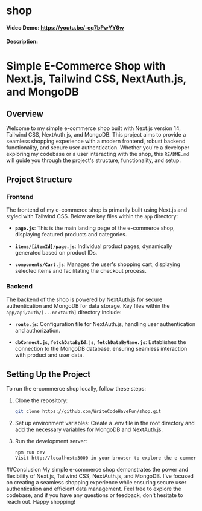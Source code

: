 # shop
#### Video Demo:  https://youtu.be/-eq7bPwYY6w
#### Description:
# Simple E-Commerce Shop with Next.js, Tailwind CSS, NextAuth.js, and MongoDB

## Overview

Welcome to my simple e-commerce shop built with Next.js version 14, Tailwind CSS, NextAuth.js, and MongoDB. This project aims to provide a seamless shopping experience with a modern frontend, robust backend functionality, and secure user authentication. Whether you're a developer exploring my codebase or a user interacting with the shop, this `README.md` will guide you through the project's structure, functionality, and setup.

## Project Structure

### Frontend

The frontend of my e-commerce shop is primarily built using Next.js and styled with Tailwind CSS. Below are key files within the `app` directory:

- **`page.js`**: This is the main landing page of the e-commerce shop, displaying featured products and categories.

- **`items/[itemId]/page.js`**: Individual product pages, dynamically generated based on product IDs.

- **`components/Cart.js`**: Manages the user's shopping cart, displaying selected items and facilitating the checkout process.

### Backend

The backend of the shop is powered by NextAuth.js for secure authentication and MongoDB for data storage. Key files within the `app/api/auth/[...nextauth]` directory include:

- **`route.js`**: Configuration file for NextAuth.js, handling user authentication and authorization.

- **`dbConnect.js`**, **`fetchDataById.js`**, **`fetchDataByName.js`**: Establishes the connection to the MongoDB database, ensuring seamless interaction with product and user data.

## Setting Up the Project

To run the e-commerce shop locally, follow these steps:

1. Clone the repository:
   ```bash
   git clone https://github.com/WriteCodeHaveFun/shop.git

2. Set up environment variables:
   Create a .env file in the root directory and add the necessary variables for MongoDB and NextAuth.js.

1. Run the development server:

   ```bash
   npm run dev
   Visit http://localhost:3000 in your browser to explore the e-commerce shop locally.

##Conclusion
My simple e-commerce shop demonstrates the power and flexibility of Next.js, Tailwind CSS, NextAuth.js, and MongoDB. I've focused on creating a seamless shopping experience while ensuring secure user authentication and efficient data management. Feel free to explore the codebase, and if you have any questions or feedback, don't hesitate to reach out. Happy shopping!